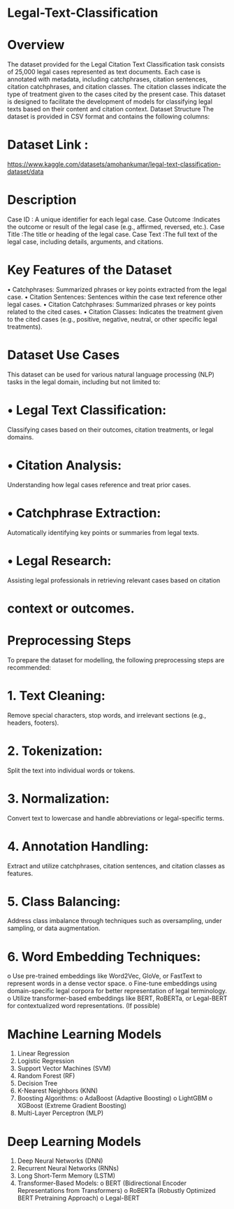 # Legal-Text-Classification
# Overview  
The dataset provided for the Legal Citation Text Classification task consists of 25,000 legal 
cases represented as text documents. Each case is annotated with metadata, including catchphrases, 
citation sentences, citation catchphrases, and citation classes. The citation classes indicate the type 
of treatment given to the cases cited by the present case. This dataset is designed to facilitate the 
development of models for classifying legal texts based on their content and citation context. 
Dataset Structure 
The dataset is provided in CSV format and contains the following columns: 
# Dataset Link :  
https://www.kaggle.com/datasets/amohankumar/legal-text-classification-dataset/data  
# Description 
Case ID : A unique identifier for each legal case. 
Case Outcome :Indicates the outcome or result of the legal case (e.g., affirmed, reversed, etc.).
Case Title :The title or heading of the legal case. 
Case Text :The full text of the legal case, including details, arguments, and citations.
# Key Features of the Dataset 
• Catchphrases: Summarized phrases or key points extracted from the legal case. 
• Citation Sentences: Sentences within the case text reference other legal cases. 
• Citation Catchphrases: Summarized phrases or key points related to the cited cases. 
• Citation Classes: Indicates the treatment given to the cited cases (e.g., positive, negative, 
neutral, or other specific legal treatments). 
# Dataset Use Cases 
This dataset can be used for various natural language processing (NLP) tasks in the legal domain, 
including but not limited to: 
# •  Legal Text Classification: 
Classifying cases based on their outcomes, citation treatments, or 
legal domains. 
# • Citation Analysis:
Understanding how legal cases reference and treat prior cases. 
# • Catchphrase Extraction:
Automatically identifying key points or summaries from legal texts. 
# • Legal Research:
Assisting legal professionals in retrieving relevant cases based on citation 
# context or outcomes. 
# Preprocessing Steps 
To prepare the dataset for modelling, the following preprocessing steps are recommended: 
# 1. Text Cleaning:
Remove special characters, stop words, and irrelevant sections (e.g., headers, 
footers). 
# 2. Tokenization: 
Split the text into individual words or tokens. 
# 3. Normalization: 
Convert text to lowercase and handle abbreviations or legal-specific terms. 
# 4. Annotation Handling: 
Extract and utilize catchphrases, citation sentences, and citation 
classes as features. 
# 5. Class Balancing: 
Address class imbalance through techniques such as oversampling, under 
sampling, or data augmentation. 
# 6. Word Embedding Techniques: 
o Use pre-trained embeddings like Word2Vec, GloVe, or FastText to represent words in 
a dense vector space. 
o Fine-tune embeddings using domain-specific legal corpora for better representation 
of legal terminology. 
o Utilize transformer-based embeddings like BERT, RoBERTa, or Legal-BERT for 
contextualized word representations. (If possible)  
# Machine Learning Models 
1. Linear Regression 
2. Logistic Regression 
3. Support Vector Machines (SVM) 
4. Random Forest (RF) 
5. Decision Tree 
6. K-Nearest Neighbors (KNN) 
7. Boosting Algorithms: 
o AdaBoost (Adaptive Boosting) 
o LightGBM 
o XGBoost (Extreme Gradient Boosting) 
8. Multi-Layer Perceptron (MLP) 
# Deep Learning Models 
1. Deep Neural Networks (DNN) 
2. Recurrent Neural Networks (RNNs) 
3. Long Short-Term Memory (LSTM) 
4. Transformer-Based Models: 
o BERT (Bidirectional Encoder Representations from Transformers) 
o RoBERTa (Robustly Optimized BERT Pretraining Approach) 
o Legal-BERT
